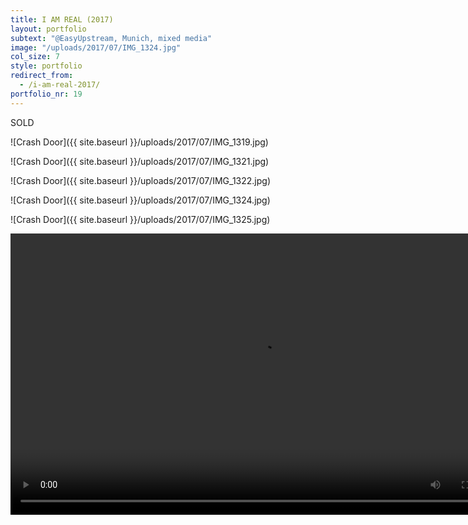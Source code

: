 ```yaml
---
title: I AM REAL (2017)
layout: portfolio
subtext: "@EasyUpstream, Munich, mixed media"
image: "/uploads/2017/07/IMG_1324.jpg"
col_size: 7
style: portfolio
redirect_from:
  - /i-am-real-2017/
portfolio_nr: 19
---
```

SOLD

![Crash Door]({{ site.baseurl }}/uploads/2017/07/IMG_1319.jpg)

![Crash Door]({{ site.baseurl }}/uploads/2017/07/IMG_1321.jpg)

![Crash Door]({{ site.baseurl }}/uploads/2017/07/IMG_1322.jpg)

![Crash Door]({{ site.baseurl }}/uploads/2017/07/IMG_1324.jpg)

![Crash Door]({{ site.baseurl }}/uploads/2017/07/IMG_1325.jpg)

<video width="800" height="450" controls>
  <source src="{{ site.baseurl }}/uploads/2024/02/i-am-real-2017.mp4" type="video/mp4">
Your browser does not support the video tag.
</video>